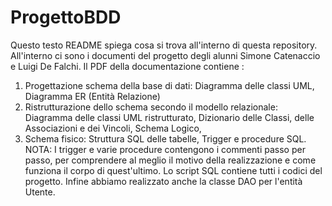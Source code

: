 # ProgettoBDD
Questo testo README spiega cosa si trova all'interno di questa repository.
All'interno ci sono i documenti del progetto degli alunni Simone Catenaccio e Luigi De Falchi. 
Il PDF della documentazione contiene :
1. Progettazione schema della base di dati:
Diagramma delle classi UML,
Diagramma ER (Entità Relazione)
2. Ristrutturazione dello schema secondo il modello relazionale:
Diagramma delle classi UML ristrutturato,
Dizionario delle Classi, delle Associazioni e dei Vincoli,
Schema Logico,
3. Schema fisico:
Struttura SQL delle tabelle,
Trigger e procedure SQL.
NOTA: I trigger e varie procedure contengono i commenti passo per passo, per comprendere al meglio il motivo della realizzazione e come funziona il corpo di quest'ultimo.
Lo script SQL contiene tutti i codici del progetto. 
Infine abbiamo realizzato anche la classe DAO per l'entità Utente.  
